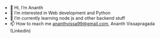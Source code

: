 - 👋 Hi, I’m Ananth
- 👀 I’m interested in Web development and Python 
- 🌱 I’m currently learning node js and other backend stuff
- 📫 How to reach me ananthvissa99@gmail.com, Ananth Vissapragada (Linkedin)

<!---
ananth2216/ananth2216 is a ✨ special ✨ repository because its `README.md` (this file) appears on your GitHub profile.
You can click the Preview link to take a look at your changes.
--->
